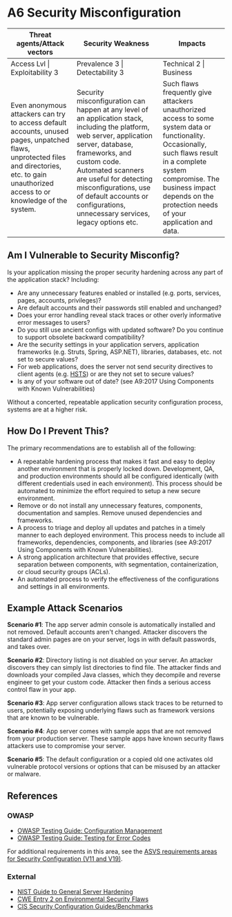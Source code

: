 # A6 Security Misconfiguration

| Threat agents/Attack vectors | Security Weakness           | Impacts               |
| -- | -- | -- |
| Access Lvl \| Exploitability 3 | Prevalence 3 \| Detectability 3 | Technical 2 \| Business |
| Even anonymous attackers can try to access default accounts, unused pages, unpatched flaws, unprotected files and directories, etc. to gain unauthorized access to or knowledge of the system. | Security misconfiguration can happen at any level of an application stack, including the platform, web server, application server, database, frameworks, and custom code. Automated scanners are useful for detecting  misconfigurations, use of default accounts or configurations, unnecessary services, legacy options etc. | Such flaws frequently give attackers unauthorized access to some system data or functionality. Occasionally, such flaws result in a complete system compromise. The business impact depends on the protection needs of your application and data. |

## Am I Vulnerable to Security Misconfig?

Is your application missing the proper security hardening across any part of the application stack? Including:

* Are any unnecessary features enabled or installed (e.g. ports, services, pages, accounts, privileges)?
* Are default accounts and their passwords still enabled and unchanged?
* Does your error handling reveal stack traces or other overly informative error messages to users?
* Do you still use ancient configs with updated software? Do you continue to support obsolete backward compatibility?
* Are the security settings in your application servers, application frameworks (e.g. Struts, Spring, ASP.NET), libraries, databases, etc. not set to secure values?
* For web applications, does the server not send security directives to client agents (e.g. [HSTS](https://www.owasp.org/index.php/HTTP_Strict_Transport_Security_Cheat_Sheet)) or are they not set to secure values?
* Is any of your software out of date? (see A9:2017 Using Components with Known Vulnerabilities)

Without a concerted, repeatable application security configuration process, systems are at a higher risk.

## How Do I Prevent This?

The primary recommendations are to establish all of the following:

* A repeatable hardening process that makes it fast and easy to deploy another environment that is properly locked down. Development, QA, and production environments should all be configured identically (with different credentials used in each environment). This process should be automated to minimize the effort required to setup a new secure environment.
* Remove or do not install any unnecessary features, components, documentation and samples. Remove unused dependencies and frameworks.
* A process to triage and deploy all updates and patches in a timely manner to each deployed environment. This process needs to include all frameworks, dependencies, components, and libraries (see A9:2017 Using Components with Known Vulnerabilities). 
* A strong application architecture that provides effective, secure separation between components, with segmentation, containerization, or cloud security groups (ACLs). 
* An automated process to verify the effectiveness of the configurations and settings in all environments.

## Example Attack Scenarios

**Scenario #1**: The app server admin console is automatically installed and not removed. Default accounts aren't changed. Attacker discovers the standard admin pages are on your server, logs in with default passwords, and takes over.

**Scenario #2**: Directory listing is not disabled on your server. An attacker discovers they can simply list directories to find file. The attacker finds and downloads your compiled Java classes, which they decompile and reverse engineer to get your custom code. Attacker then finds a serious access control flaw in your app.

**Scenario #3**: App server configuration allows stack traces to be returned to users, potentially exposing underlying flaws such as framework versions that are known to be vulnerable.

**Scenario #4**: App server comes with sample apps that are not removed from your production server. These sample apps have known security flaws attackers use to compromise your server.

**Scenario #5**: The default configuration or a copied old one activates old vulnerable protocol versions or options that can be misused by an attacker or malware.


## References

### OWASP

* [OWASP Testing Guide: Configuration Management](https://www.owasp.org/index.php/Testing_for_configuration_management)
* [OWASP Testing Guide: Testing for Error Codes](https://www.owasp.org/index.php/Testing_for_Error_Code_(OWASP-IG-006))

For additional requirements in this area, see the [ASVS requirements areas for Security Configuration (V11 and V19)](https://www.owasp.org/index.php/ASVS).

### External

* [NIST Guide to General Server Hardening](http://nvlpubs.nist.gov/nistpubs/Legacy/SP/nistspecialpublication800-123.pdf)
* [CWE Entry 2 on Environmental Security Flaws](http://cwe.mitre.org/data/definitions/2.html)
* [CIS Security Configuration Guides/Benchmarks](http://benchmarks.cisecurity.org/downloads/benchmarks/)

